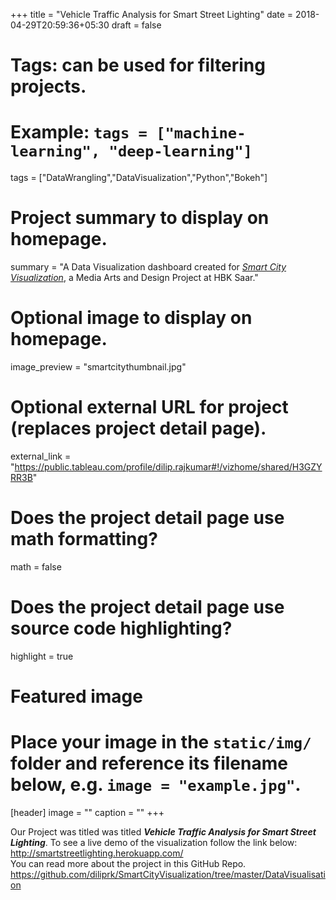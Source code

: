 +++
title = "Vehicle Traffic Analysis for Smart Street Lighting"
date = 2018-04-29T20:59:36+05:30
draft = false

# Tags: can be used for filtering projects.
# Example: `tags = ["machine-learning", "deep-learning"]`
tags = ["DataWrangling","DataVisualization","Python","Bokeh"]

# Project summary to display on homepage.
summary = "A Data Visualization dashboard created for [*Smart City Visualization*](http://www.xmlab.org/projects/projektbeschreibung/article/smart-city-visualization/), a Media Arts and Design Project at HBK Saar."

# Optional image to display on homepage.
image_preview = "smartcitythumbnail.jpg"

# Optional external URL for project (replaces project detail page).
external_link = "https://public.tableau.com/profile/dilip.rajkumar#!/vizhome/shared/H3GZYRR3B"

# Does the project detail page use math formatting?
math = false

# Does the project detail page use source code highlighting?
highlight = true

# Featured image
# Place your image in the `static/img/` folder and reference its filename below, e.g. `image = "example.jpg"`.
[header]
image = ""
caption = ""
+++
<!--more-->
 Our Project was titled was titled **_Vehicle Traffic Analysis for Smart Street Lighting_**. To see a live demo of the visualization follow the link below:
 http://smartstreetlighting.herokuapp.com/ <br> You can read more about the project in this GitHub Repo.<br>
 https://github.com/diliprk/SmartCityVisualization/tree/master/DataVisualisation
